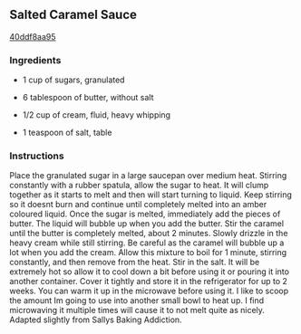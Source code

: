 ## Salted Caramel Sauce

[40ddf8aa95](http://tastykitchen.com/recipes/condiments/salted-caramel-sauce-6/)

### Ingredients

 - 1 cup of sugars, granulated

 - 6 tablespoon of butter, without salt

 - 1/2 cup of cream, fluid, heavy whipping

 - 1 teaspoon of salt, table

### Instructions

Place the granulated sugar in a large saucepan over medium heat. Stirring constantly with a rubber spatula, allow the sugar to heat. It will clump together as it starts to melt and then will start turning to liquid. Keep stirring so it doesnt burn and continue until completely melted into an amber coloured liquid. Once the sugar is melted, immediately add the pieces of butter. The liquid will bubble up when you add the butter. Stir the caramel until the butter is completely melted, about 2 minutes. Slowly drizzle in the heavy cream while still stirring. Be careful as the caramel will bubble up a lot when you add the cream. Allow this mixture to boil for 1 minute, stirring constantly, and then remove from the heat. Stir in the salt. It will be extremely hot so allow it to cool down a bit before using it or pouring it into another container. Cover it tightly and store it in the refrigerator for up to 2 weeks. You can warm it up in the microwave before using it. I like to scoop the amount Im going to use into another small bowl to heat up. I find microwaving it multiple times will cause it to not melt quite as nicely. Adapted slightly from Sallys Baking Addiction.